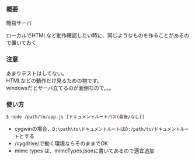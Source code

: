 ### 概要

簡易サーバ

ローカルでHTMLなど動作確認したい時に、同じようなものを作ることがあるので置いておく

### 注意

あまりテストはしてない。  
HTMLなどの動作だけ見るための物です。  
windowsだとサーバ立てるのが面倒なので。。。

### 使い方
```bash
$ node /path/to/app.js [ドキュメントルートパス(最後/なし)]
```

- cygwinの場合、`D:\path\to\ドキュメントルート`は`D:/path/to/ドキュメントルート`とする
- /cygdrive/で動く環境ならそのままでOK
- mime types は、mimeTypes.jsonに書いてあるので適宜追加
